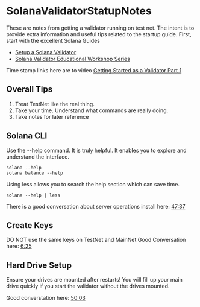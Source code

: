 # SolanaValidatorStatupNotes

These are notes from getting a validator running on test net. The intent is to provide extra information and useful tips related to the startup guide. First, start with the excellent Solana Guides 
- [Setup a Solana Validator
](https://docs.solanalabs.com/operations/setup-a-validator)
- [Solana Validator Educational Workshop Series](https://www.youtube.com/playlist?list=PLilwLeBwGuK6jKrmn7KOkxRxS9tvbRa5p)

Time stamp links here are to video [Getting Started as a Validator Part 1](https://youtu.be/b0-vMyoojuo?si=ZqyjOej1lpmk4nhN)

## Overall Tips
1. Treat TestNet like the real thing.
2. Take your time. Understand what commands are really doing.
3. Take notes for later reference

## Solana CLI
Use the --help command. It is truly helpful. It enables you to explore and understand the interface.
```
solana --help
solana balance --help
```
Using less allows you to search the help section which can save time.
```
solana --help | less
```
There is a good conversation about server operations install here: [47:37](https://youtu.be/b0-vMyoojuo?si=q6yjKH3_nfp8qDyr&t=2857)


## Create Keys
DO NOT use the same keys on TestNet and MainNet
Good Conversation here: [6:25](https://youtu.be/b0-vMyoojuo?si=ZqyjOej1lpmk4nhN&t=385)

## Hard Drive Setup
Ensure your drives are mounted after restarts! You will fill up your main drive quickly if you start the validator without the drives mounted.

Good converstation here: [50:03](https://youtu.be/b0-vMyoojuo?si=qT7xLJmYDo5CKp-U&t=3003)
